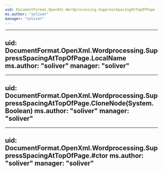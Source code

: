 ```yaml
---
uid: DocumentFormat.OpenXml.Wordprocessing.SuppressSpacingAtTopOfPage
ms.author: "soliver"
manager: "soliver"
---
```


---
uid: DocumentFormat.OpenXml.Wordprocessing.SuppressSpacingAtTopOfPage.LocalName
ms.author: "soliver"
manager: "soliver"
---

---
uid: DocumentFormat.OpenXml.Wordprocessing.SuppressSpacingAtTopOfPage.CloneNode(System.Boolean)
ms.author: "soliver"
manager: "soliver"
---

---
uid: DocumentFormat.OpenXml.Wordprocessing.SuppressSpacingAtTopOfPage.#ctor
ms.author: "soliver"
manager: "soliver"
---
